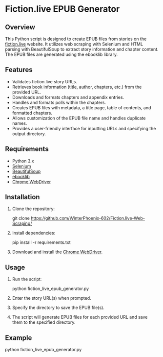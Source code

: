 # Fiction.live EPUB Generator

## Overview

This Python script is designed to create EPUB files from stories on the [fiction.live](https://fiction.live) website. It utilizes web scraping with Selenium and HTML parsing with BeautifulSoup to extract story information and chapter content. The EPUB files are generated using the ebooklib library.

## Features

- Validates fiction.live story URLs.
- Retrieves book information (title, author, chapters, etc.) from the provided URL.
- Downloads and formats chapters and appendix entries.
- Handles and formats polls within the chapters.
- Creates EPUB files with metadata, a title page, table of contents, and formatted chapters.
- Allows customization of the EPUB file name and handles duplicate names.
- Provides a user-friendly interface for inputting URLs and specifying the output directory.

## Requirements

- Python 3.x
- [Selenium](https://www.selenium.dev/documentation/en/)
- [BeautifulSoup](https://www.crummy.com/software/BeautifulSoup/bs4/doc/)
- [ebooklib](https://github.com/aerkalov/ebooklib)
- [Chrome WebDriver](https://sites.google.com/chromium.org/driver/)

## Installation

1. Clone the repository:

   git clone https://github.com/WinterPhoenix-602/Fiction.live-Web-Scraping/

2. Install dependencies:

   pip install -r requirements.txt

3. Download and install the [Chrome WebDriver](https://sites.google.com/chromium.org/driver/).

## Usage

1. Run the script:

   python fiction_live_epub_generator.py

2. Enter the story URL(s) when prompted.

3. Specify the directory to save the EPUB file(s).

4. The script will generate EPUB files for each provided URL and save them to the specified directory.

## Example

   python fiction_live_epub_generator.py
